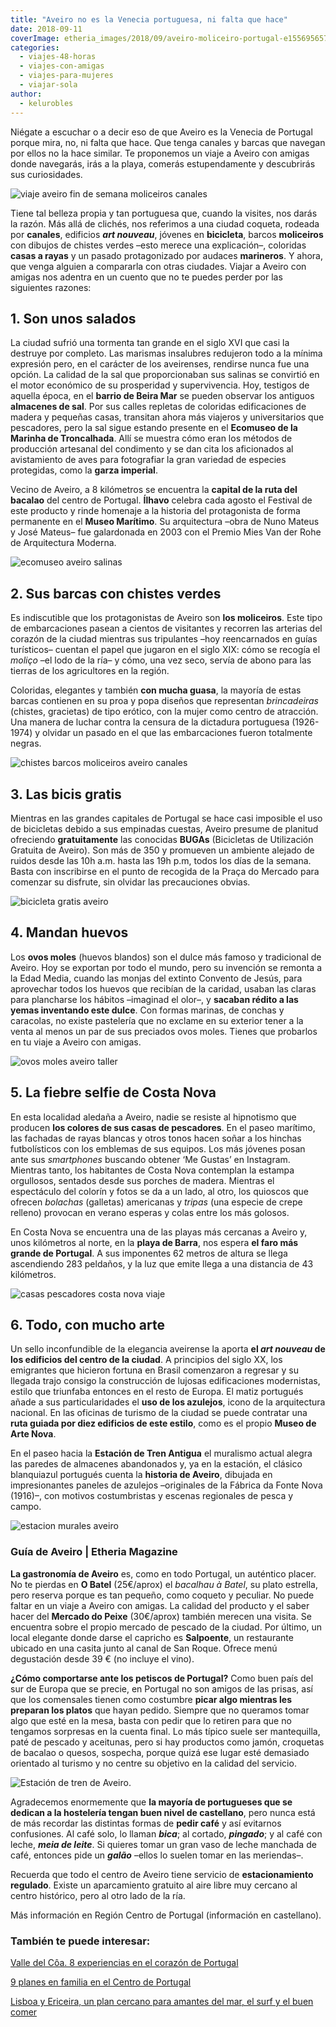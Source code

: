 ```yaml
---
title: "Aveiro no es la Venecia portuguesa, ni falta que hace"
date: 2018-09-11
coverImage: etheria_images/2018/09/aveiro-moliceiro-portugal-e1556956577209.jpg
categories: 
  - viajes-48-horas
  - viajes-con-amigas
  - viajes-para-mujeres
  - viajar-sola
author: 
  - kelurobles
---
```


Niégate a escuchar o a decir eso de que Aveiro es la Venecia de Portugal porque mira, 
no, ni falta que hace. Que tenga canales y barcas que navegan por ellos no la hace 
similar. Te proponemos un viaje a Aveiro con amigas donde navegarás, irás a la playa, 
comerás estupendamente y descubrirás sus curiosidades. 

![viaje aveiro fin de semana moliceiros canales](etheria_images/2018/09/Atardecer-Aveiro-Etheria-e1556956528835.jpg "Atardecer sobre los canales de Aveiro. © Kelu Robles")

Tiene tal belleza propia y tan portuguesa que, cuando la visites, nos darás la razón. 
Más allá de clichés, nos referimos a una ciudad coqueta, rodeada por **canales**, 
edificios _**art nouveau**_, jóvenes en **bicicleta**, barcos **moliceiros** con dibujos 
de chistes verdes –esto merece una explicación–, coloridas **casas a rayas** y un pasado 
protagonizado por audaces **marineros**. Y ahora, que venga alguien a compararla con 
otras ciudades. Viajar a Aveiro con amigas nos adentra en un cuento que no te puedes 
perder por las siguientes razones: 

## 1\. Son unos salados

La ciudad sufrió una tormenta tan grande en el siglo XVI que casi la destruye por 
completo. Las marismas insalubres redujeron todo a la mínima expresión pero, en el 
carácter de los aveirenses, rendirse nunca fue una opción. La calidad de la sal que 
proporcionaban sus salinas se convirtió en el motor económico de su prosperidad y 
supervivencia. Hoy, testigos de aquella época, en el **barrio de Beira Mar** se pueden 
observar los antiguos **almacenes de sal**. Por sus calles repletas de coloridas 
edificaciones de madera y pequeñas casas, transitan ahora más viajeros y universitarios 
que pescadores, pero la sal sigue estando presente en el **Ecomuseo de la Marinha de 
Troncalhada**. Allí se muestra cómo eran los métodos de producción artesanal del 
condimento y se dan cita los aficionados al avistamiento de aves para fotografiar la 
gran variedad de especies protegidas, como la **garza imperial**. 

Vecino de Aveiro, a 8 kilómetros se encuentra la **capital de la ruta del bacalao** del 
centro de Portugal. **Ílhavo** celebra cada agosto el Festival de este producto y rinde 
homenaje a la historia del protagonista de forma permanente en el **Museo Marítimo**. Su 
arquitectura –obra de Nuno Mateus y José Mateus– fue galardonada en 2003 con el Premio 
Mies Van der Rohe de Arquitectura Moderna. 

![ecomuseo aveiro salinas](etheria_images/2018/09/Ecomuseo-aveiro-portugal.jpg "Ecomuseo de la Marinha de Troncalhada. © CMAveiro/Museo da Cidade/Imagoteca")

## 2\. Sus barcas con chistes verdes

Es indiscutible que los protagonistas de Aveiro son **los moliceiros**. Este tipo de 
embarcaciones pasean a cientos de visitantes y recorren las arterias del corazón de la 
ciudad mientras sus tripulantes –hoy reencarnados en guías turísticos– cuentan el papel 
que jugaron en el siglo XIX: cómo se recogía el _moliço_ –el lodo de la ría– y cómo, una 
vez seco, servía de abono para las tierras de los agricultores en la región. 

Coloridas, elegantes y también **con mucha guasa**, la mayoría de estas barcas contienen 
en su proa y popa diseños que representan _brincadeiras_ (chistes, gracietas) de tipo 
erótico, con la mujer como centro de atracción. Una manera de luchar contra la censura 
de la dictadura portuguesa (1926-1974) y olvidar un pasado en el que las embarcaciones 
fueron totalmente negras. 

![chistes barcos moliceiros aveiro canales](etheria_images/2018/09/aveiro-moliceiro-portugal-e1556956577209.jpg "Chiste verde en un moliceiro de Aveiro. © Kelu Robles")

## 3\. Las bicis gratis

Mientras en las grandes capitales de Portugal se hace casi imposible el uso de 
bicicletas debido a sus empinadas cuestas, Aveiro presume de planitud ofreciendo 
**gratuitamente** las conocidas **BUGAs** (Bicicletas de Utilización Gratuita de 
Aveiro). Son más de 350 y promueven un ambiente alejado de ruidos desde las 10h a.m. 
hasta las 19h p.m, todos los días de la semana. Basta con inscribirse en el punto de 
recogida de la Praça do Mercado para comenzar su disfrute, sin olvidar las precauciones 
obvias. 

![bicicleta gratis aveiro](etheria_images/2018/09/bicicletas-buga-aveiro-e1556956600706.jpg "El préstamo de bicicletas en Aveiro es gratuito. Busca las famosas BUGAs.")

## 4\. Mandan huevos

Los **ovos moles** (huevos blandos) son el dulce más famoso y tradicional de Aveiro. Hoy 
se exportan por todo el mundo, pero su invención se remonta a la Edad Media, cuando las 
monjas del extinto Convento de Jesús, para aprovechar todos los huevos que recibían de 
la caridad, usaban las claras para plancharse los hábitos –imaginad el olor–, y 
**sacaban rédito a las yemas inventando este dulce**. Con formas marinas, de conchas y 
caracolas, no existe pastelería que no exclame en su exterior tener a la venta al menos 
un par de sus preciados ovos moles. Tienes que probarlos en tu viaje a Aveiro con 
amigas. 

![ovos moles aveiro taller](etheria_images/2018/09/ovos-moles-aveiro-taller-e1556956620398.jpg "Taller y venta de ovos moles en Oficina do Doce (Aveiro). © Pepa García")

## 5\. La fiebre selfie de Costa Nova

En esta localidad aledaña a Aveiro, nadie se resiste al hipnotismo que producen **los 
colores de sus casas de pescadores**. En el paseo marítimo, las fachadas de rayas 
blancas y otros tonos hacen soñar a los hinchas futbolísticos con los emblemas de sus 
equipos. Los más jóvenes posan ante sus _smartphones_ buscando obtener ‘Me Gustas’ en 
Instagram. Mientras tanto, los habitantes de Costa Nova contemplan la estampa 
orgullosos, sentados desde sus porches de madera. Mientras el espectáculo del colorín y 
fotos se da a un lado, al otro, los quioscos que ofrecen _bolachas_ (galletas) 
americanas y _tripas_ (una especie de crepe relleno) provocan en verano esperas y colas 
entre los más golosos. 

En Costa Nova se encuentra una de las playas más cercanas a Aveiro y, unos kilómetros al 
norte, en la **playa de Barra**, nos espera **el faro más grande de Portugal**. A sus 
imponentes 62 metros de altura se llega ascendiendo 283 peldaños, y la luz que emite 
llega a una distancia de 43 kilómetros. 

![casas pescadores costa nova viaje](etheria_images/2018/09/Costa-Nova-casas-rayas-e1556956642957.jpg "Antiguas casas de pescadores en Costa Nova. © Pepa García")

## 6\. Todo, con mucho arte

Un sello inconfundible de la elegancia aveirense la aporta **el _art nouveau_ de los 
edificios del centro de la ciudad**. A principios del siglo XX, los emigrantes que 
hicieron fortuna en Brasil comenzaron a regresar y su llegada trajo consigo la 
construcción de lujosas edificaciones modernistas, estilo que triunfaba entonces en el 
resto de Europa. El matiz portugués añade a sus particularidades el **uso de los 
azulejos**, icono de la arquitectura nacional. En las oficinas de turismo de la ciudad 
se puede contratar una **ruta guiada por diez edificios de este estilo**, como es el 
propio **Museo de Arte Nova**. 

En el paseo hacia la **Estación de Tren Antigua** el muralismo actual alegra las paredes 
de almacenes abandonados y, ya en la estación, el clásico blanquiazul portugués cuenta 
la **historia de Aveiro**, dibujada en impresionantes paneles de azulejos –originales de 
la Fábrica da Fonte Nova (1916)–, con motivos costumbristas y escenas regionales de 
pesca y campo. 

![estacion murales aveiro](etheria_images/2018/09/Estacion-murales-aveiro-e1556956663242.jpg "Estación de Tren Antigua y murales situados en el camino a la misma. © Kelu Robles")

### Guía de Aveiro | Etheria Magazine

**La gastronomía de Aveiro** es, como en todo Portugal, un auténtico placer. No te 
pierdas en **O Batel** (25€/aprox) el _bacalhau à Batel_, su plato estrella, pero 
reserva porque es tan pequeño, como coqueto y peculiar. No puede faltar en un viaje a 
Aveiro con amigas. La calidad del producto y el saber hacer del **Mercado do Peixe** 
(30€/aprox) también merecen una visita. Se encuentra sobre el propio mercado de pescado 
de la ciudad. Por último, un local elegante donde darse el capricho es **Salpoente**, un 
restaurante ubicado en una casita junto al canal de San Roque. Ofrece menú degustación 
desde 39 € (no incluye el vino). 

**¿Cómo comportarse ante los petiscos de Portugal?** Como buen país del sur de Europa 
que se precie, en Portugal no son amigos de las prisas, así que los comensales tienen 
como costumbre **picar algo mientras les preparan los platos** que hayan pedido. Siempre 
que no queramos tomar algo que esté en la mesa, basta con pedir que lo retiren para que 
no tengamos sorpresas en la cuenta final. Lo más típico suele ser mantequilla, paté de 
pescado y aceitunas, pero si hay productos como jamón, croquetas de bacalao o quesos, 
sospecha, porque quizá ese lugar esté demasiado orientado al turismo y no centre su 
objetivo en la calidad del servicio. 

![Estación de tren de Aveiro.](etheria_images/2018/09/aveiro-estacion-tren.jpg "Estación de tren de Aveiro.")

Agradecemos enormemente que **la mayoría de portugueses que se dedican a la hostelería 
tengan buen nivel de castellano**, pero nunca está de más recordar las distintas formas 
de **pedir café** y así evitarnos confusiones. Al café solo, lo llaman _**bica**_; al 
cortado, _**pingado**_; y al café con leche, _**meia de leite**_. Si quieres tomar un 
gran vaso de leche manchada de café, entonces pide un _**galão**_ –ellos lo suelen tomar 
en las meriendas–. 

Recuerda que todo el centro de Aveiro tiene servicio de **estacionamiento regulado**. 
Existe un aparcamiento gratuito al aire libre muy cercano al centro histórico, pero al 
otro lado de la ría. 

Más información en Región Centro de Portugal (información en castellano). 

### También te puede interesar:

[Valle del Côa. 8 experiencias en el corazón de 
Portugal](https://etheriamagazine.com/2020/07/17/valle-del-coa-8-experiencias-en-la-frontera-portugal/) 

[9 planes en familia en el Centro de 
Portugal](https://etheriamagazine.com/2019/06/28/planes-divertidos-viajes-familia-portugal/) 

[Lisboa y Ericeira, un plan cercano para amantes del mar, el surf y el buen 
comer](https://etheriamagazine.com/2020/03/24/escapada-con-amigas-a-lisboa-y-ericeira-portugal-surf/)
